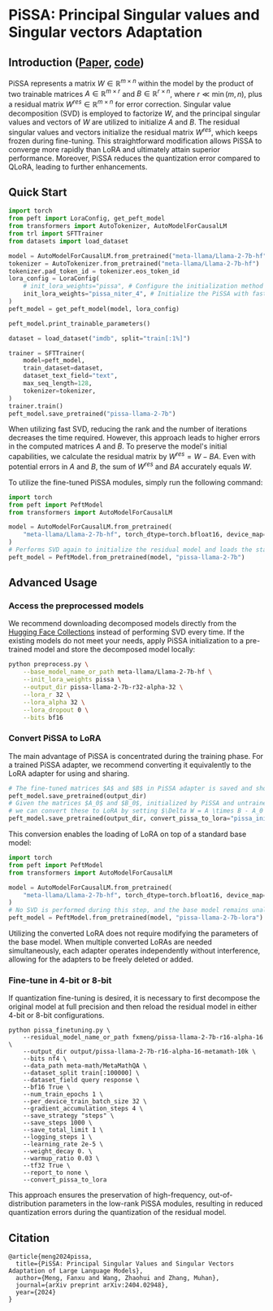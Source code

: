 # PiSSA: Principal Singular values and Singular vectors Adaptation
## Introduction ([Paper](https://arxiv.org/abs/2404.02948), [code](https://github.com/GraphPKU/PiSSA))
PiSSA represents a matrix $W\in\mathbb{R}^{m\times n}$ within the model by the product of two trainable matrices $A \in \mathbb{R}^{m\times r}$ and $B \in \mathbb{R}^{r\times n}$, where $r \ll \min(m, n)$, plus a residual matrix $W^{res}\in\mathbb{R}^{m\times n}$ for error correction. Singular value decomposition (SVD) is employed to factorize $W$, and the principal singular values and vectors of $W$ are utilized to initialize $A$ and $B$. The residual singular values and vectors initialize the residual matrix $W^{res}$, which keeps frozen during fine-tuning. This straightforward modification allows PiSSA to converge more rapidly than LoRA and ultimately attain superior performance. Moreover, PiSSA reduces the quantization error compared to QLoRA, leading to further enhancements.

## Quick Start
```python
import torch
from peft import LoraConfig, get_peft_model
from transformers import AutoTokenizer, AutoModelForCausalLM
from trl import SFTTrainer
from datasets import load_dataset

model = AutoModelForCausalLM.from_pretrained("meta-llama/Llama-2-7b-hf", torch_dtype=torch.bfloat16, device_map="auto")
tokenizer = AutoTokenizer.from_pretrained("meta-llama/Llama-2-7b-hf")
tokenizer.pad_token_id = tokenizer.eos_token_id
lora_config = LoraConfig(
    # init_lora_weights="pissa", # Configure the initialization method to "pissa", which may take several minutes to execute SVD on the pre-trained model.
    init_lora_weights="pissa_niter_4", # Initialize the PiSSA with fast SVD, which completes in just a few seconds.
)
peft_model = get_peft_model(model, lora_config)

peft_model.print_trainable_parameters()

dataset = load_dataset("imdb", split="train[:1%]")

trainer = SFTTrainer(
    model=peft_model,
    train_dataset=dataset,
    dataset_text_field="text",
    max_seq_length=128,
    tokenizer=tokenizer,
)
trainer.train()
peft_model.save_pretrained("pissa-llama-2-7b")
```
When utilizing fast SVD, reducing the rank and the number of iterations decreases the time required. However, this approach leads to higher errors in the computed matrices $A$ and $B$. To preserve the model's initial capabilities, we calculate the residual matrix by $W^{res} = W - BA$. Even with potential errors in $A$ and $B$, the sum of $W^{res}$ and $BA$ accurately equals $W$.


To utilize the fine-tuned PiSSA modules, simply run the following command:
```python
import torch
from peft import PeftModel
from transformers import AutoModelForCausalLM

model = AutoModelForCausalLM.from_pretrained(
    "meta-llama/Llama-2-7b-hf", torch_dtype=torch.bfloat16, device_map="auto"
)
# Performs SVD again to initialize the residual model and loads the state_dict of the fine-tuned PiSSA modules.
peft_model = PeftModel.from_pretrained(model, "pissa-llama-2-7b")
```

## Advanced Usage

### Access the preprocessed models
We recommend downloading decomposed models directly from the [Hugging Face Collections](https://huggingface.co/collections/fxmeng/pissa-661ce700721235e542a5d7a8) instead of performing SVD every time.
If the existing models do not meet your needs, apply PiSSA initialization to a pre-trained model and store the decomposed model locally:
```bash
python preprocess.py \
    --base_model_name_or_path meta-llama/Llama-2-7b-hf \
    --init_lora_weights pissa \
    --output_dir pissa-llama-2-7b-r32-alpha-32 \
    --lora_r 32 \
    --lora_alpha 32 \
    --lora_dropout 0 \
    --bits bf16
```

### Convert PiSSA to LoRA
The main advantage of PiSSA is concentrated during the training phase. For a trained PiSSA adapter, we recommend converting it equivalently to the LoRA adapter for using and sharing.
```python
# The fine-tuned matrices $A$ and $B$ in PiSSA adapter is saved and should be combined with the residual model.
peft_model.save_pretrained(output_dir) 
# Given the matrices $A_0$ and $B_0$, initialized by PiSSA and untrained, and the trained matrices $A$ and $B$, 
# we can convert these to LoRA by setting $\Delta W = A \times B - A_0 \times B_0 = [A \mid A_0] \times [B \mid -B_0]^T = A'B'$.
peft_model.save_pretrained(output_dir, convert_pissa_to_lora="pissa_init")

```
This conversion enables the loading of LoRA on top of a standard base model:

```python
import torch
from peft import PeftModel
from transformers import AutoModelForCausalLM

model = AutoModelForCausalLM.from_pretrained(
    "meta-llama/Llama-2-7b-hf", torch_dtype=torch.bfloat16, device_map="auto"
)
# No SVD is performed during this step, and the base model remains unaltered.
peft_model = PeftModel.from_pretrained(model, "pissa-llama-2-7b-lora")
```
Utilizing the converted LoRA does not require modifying the parameters of the base model. When multiple converted LoRAs are needed simultaneously, each adapter operates independently without interference, allowing for the adapters to be freely deleted or added.



### Fine-tune in 4-bit or 8-bit
If quantization fine-tuning is desired, it is necessary to first decompose the original model at full precision and then reload the residual model in either 4-bit or 8-bit configurations.
```shell
python pissa_finetuning.py \
    --residual_model_name_or_path fxmeng/pissa-llama-2-7b-r16-alpha-16 \
    --output_dir output/pissa-llama-2-7b-r16-alpha-16-metamath-10k \
    --bits nf4 \
    --data_path meta-math/MetaMathQA \
    --dataset_split train[:100000] \
    --dataset_field query response \
    --bf16 True \
    --num_train_epochs 1 \
    --per_device_train_batch_size 32 \
    --gradient_accumulation_steps 4 \
    --save_strategy "steps" \
    --save_steps 1000 \
    --save_total_limit 1 \
    --logging_steps 1 \
    --learning_rate 2e-5 \
    --weight_decay 0. \
    --warmup_ratio 0.03 \
    --tf32 True \
    --report_to none \
    --convert_pissa_to_lora
```

This approach ensures the preservation of high-frequency, out-of-distribution parameters in the low-rank PiSSA modules, resulting in reduced quantization errors during the quantization of the residual model.

## Citation
```
@article{meng2024pissa,
  title={PiSSA: Principal Singular Values and Singular Vectors Adaptation of Large Language Models},
  author={Meng, Fanxu and Wang, Zhaohui and Zhang, Muhan},
  journal={arXiv preprint arXiv:2404.02948},
  year={2024}
}
```